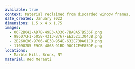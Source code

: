 ```yaml
---
available: true
context: Material reclaimed from discarded window frames.
date_created: January 2022
dimensions: 1.5 x 4 x 1.75
images:
  - 06F2B042-AD7B-49E3-A336-7BA8A57B536F.png
  - 986D7CF1-5058-4313-B767-EE252113043B.png
  - 2B260C96-9706-4E38-954E-632E73DA01C9.png
  - 11098285-E9CB-4868-91BD-90C1CE9E85DF.png
locations:
  - Marble Hill, Bronx, NY
material: Red Meranti
---
```

